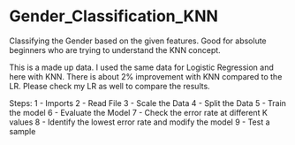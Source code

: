 # Gender_Classification_KNN
Classifying the Gender based on the given features. 
Good for absolute beginners who are trying to understand the KNN concept.

This is a made up data. I used the same data for Logistic Regression and here with KNN. There is about 2% improvement with KNN compared to the LR. Please check my LR as well to compare the results.

Steps:
1 - Imports
2 - Read File
3 - Scale the Data
4 - Split the Data
5 - Train the model
6 - Evaluate the Model
7 - Check the error rate at different K values
8 - Identify the lowest error rate and modify the model
9 - Test a sample
